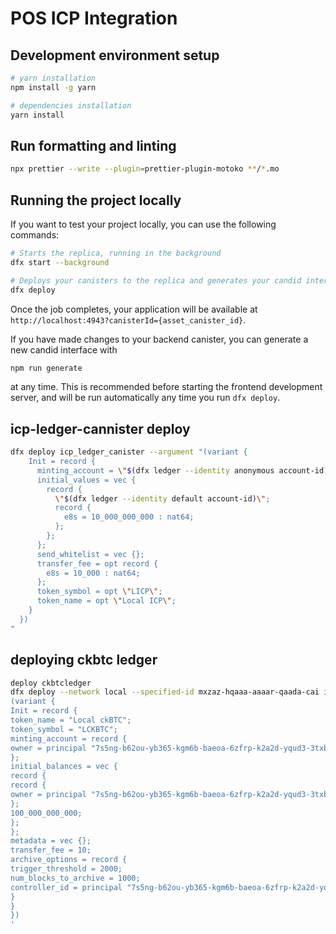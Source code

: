 # POS ICP Integration

## Development environment setup

```bash
# yarn installation
npm install -g yarn

# dependencies installation
yarn install
```

## Run formatting and linting

```bash
npx prettier --write --plugin=prettier-plugin-motoko **/*.mo
```

## Running the project locally

If you want to test your project locally, you can use the following commands:

```bash
# Starts the replica, running in the background
dfx start --background

# Deploys your canisters to the replica and generates your candid interface
dfx deploy
```

Once the job completes, your application will be available at `http://localhost:4943?canisterId={asset_canister_id}`.

If you have made changes to your backend canister, you can generate a new candid interface with

```bash
npm run generate
```

at any time. This is recommended before starting the frontend development server, and will be run automatically any time you run `dfx deploy`.

## icp-ledger-cannister deploy

```bash
dfx deploy icp_ledger_canister --argument "(variant {
    Init = record {
      minting_account = \"$(dfx ledger --identity anonymous account-id)\";
      initial_values = vec {
        record {
          \"$(dfx ledger --identity default account-id)\";
          record {
            e8s = 10_000_000_000 : nat64;
          };
        };
      };
      send_whitelist = vec {};
      transfer_fee = opt record {
        e8s = 10_000 : nat64;
      };
      token_symbol = opt \"LICP\";
      token_name = opt \"Local ICP\";
    }
  })
"
```

## deploying ckbtc ledger

```bash
deploy ckbtcledger
dfx deploy --network local --specified-id mxzaz-hqaaa-aaaar-qaada-cai icrc1_ledger --argument '
(variant {
Init = record {
token_name = "Local ckBTC";
token_symbol = "LCKBTC";
minting_account = record {
owner = principal "7s5ng-b62ou-yb365-kgm6b-baeoa-6zfrp-k2a2d-yqud3-3txbe-qdwci-iae";
};
initial_balances = vec {
record {
record {
owner = principal "7s5ng-b62ou-yb365-kgm6b-baeoa-6zfrp-k2a2d-yqud3-3txbe-qdwci-iae";
};
100_000_000_000;
};
};
metadata = vec {};
transfer_fee = 10;
archive_options = record {
trigger_threshold = 2000;
num_blocks_to_archive = 1000;
controller_id = principal "7s5ng-b62ou-yb365-kgm6b-baeoa-6zfrp-k2a2d-yqud3-3txbe-qdwci-iae";
}
}
})
'
```
